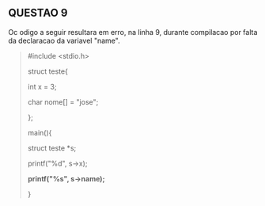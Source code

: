 ## QUESTAO 9 

Oc odigo a seguir resultara em erro, na linha 9, durante compilacao 
por falta da declaracao da variavel "name".

>#include <stdio.h>
>
>struct teste{
>
>int x = 3;
>
>char nome[] = "jose";
>
>};
>
>main(){
>
>struct teste *s;
>
>printf("%d", s->x);
>
>__printf("%s", s->name);__
>
>}